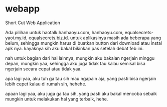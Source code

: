 # webapp
Short Cut Web Application

Ada pilihan untuk haotalk.hanhaoyu.com, hanhaoyu.com, equalsecrets-yaoi.my.id, equalsecrets.biz.id.
untuk aplikasinya masih ada beberapa yang belum, sehingga mungkin harus di buatkan button dari download atau instal apk nya. kayaknya sih aku bakal bikinkan pas setelah debat feb ini.

nah untuk bagian dari hal lainnya, mungkin aku bakalan ngerjain minggu depan, mungkin yaa, sehingga aku juga tidak tau kalau semisal bisa ngerjain secara cepat atau tidak yaa.

apa lagi yaa, aku tuh ga tau sih mau ngapain aja, yang pasti bisa ngerjain lebih cepet kalau di rumah sih, hehehe.






apaan lagi yaa, aku juga ga tau sih, yang pasti aku bakal mencoba sebaik mungkin untuk melakukan hal yang terbaik, hehe.
